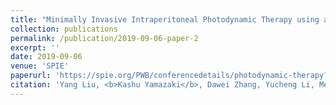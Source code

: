 ```yaml
---
title: "Minimally Invasive Intraperitoneal Photodynamic Therapy using a New Soft Robot System"
collection: publications
permalink: /publication/2019-09-06-paper-2
excerpt: ''
date: 2019-09-06
venue: 'SPIE'
paperurl: 'https://spie.org/PWB/conferencedetails/photodynamic-therapy?SSO=1'
citation: 'Yang Liu, <b>Kashu Yamazaki</b>, Dawei Zhang, Yucheng Li, Meng Su, Qing Xie, Yue Chen, and Mingfeng Bai. &quot;Minimally Invasive Intraperitoneal Photodynamic Therapy using a New Soft Robot System.&quot; <i>Optical Methods for Tumor Treatment and Detection: Mechanisms and Techniques in Photodynamic Therapy XXIX</i>.'
---
```

